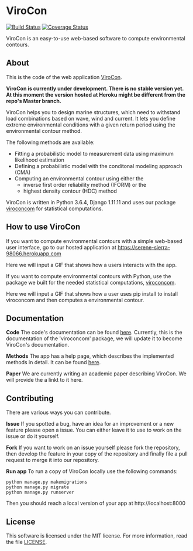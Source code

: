 # ViroCon

[![Build Status](https://travis-ci.org/ahaselsteiner/virocon.svg?branch=master)](https://travis-ci.org/ahaselsteiner/virocon)
[![Coverage Status](https://coveralls.io/repos/github/ahaselsteiner/virocon/badge.svg?branch=master&service=github)](https://coveralls.io/github/ahaselsteiner/virocon?branch=master)

ViroCon is an easy-to-use web-based software to compute environmental contours.

## About

This is the code of the web application
[ViroCon](https://serene-sierra-98066.herokuapp.com).

**ViroCon is currently under development. There is no stable version yet. At 
this moment the version hosted at Heroku might be different from the repo's 
Master branch.**

ViroCon helps you to design marine structures, which need to withstand load 
combinations based on wave, wind and current. It lets you define extreme 
environmental conditions with a given return period using the environmental 
contour method.

The following methods are available:
* Fitting a probabilistic model to measurement data using maximum likelihood
estimation
* Defining a probabilistic model with the conditonal modeling approach (CMA) 
* Computing an environmental contour using either the
  * inverse first order reliability method (IFORM) or the
  * highest density contour (HDC) method

ViroCon is written in Python 3.6.4, Django 1.11.11 and uses our package
[viroconcom](https://github.com/ahaselsteiner/viroconcom) for 
statistical computations.

## How to use ViroCon

If you want to compute environmental contours with a simple web-based user 
interface, go to our hosted application at
https://serene-sierra-98066.herokuapp.com

Here we will input a GIF that shows how a users interacts with the app.

If you want to compute environmental contours with Python, use the package we 
built for the needed statistical computations, 
[viroconcom](https://github.com/ahaselsteiner/viroconcom).

Here we will input a GIF that shows how a user uses pip install to install 
viroconcom and then computes a environmental contour.


## Documentation
**Code** The code's documentation can be found 
[here](https://ahaselsteiner.github.io/virocon/). Currently, this is the 
documentation of the 'viroconcom' package, we will update it to become ViroCon's
documentation.

**Methods** The app has a help page, which describes the implemented methods in 
detail. It can be found 
[here](https://serene-sierra-98066.herokuapp.com/info/help).

**Paper** We are currently writing an academic paper describing ViroCon. We will
provide the a linkt to it here. 

## Contributing
There are various ways you can contribute.

**Issue** If you spotted a bug, have an idea for an improvement or a new 
 feature please open a issue. You can either leave it to use to work on the 
 issue or do it yourself.

**Fork** If you want to work on an issue yourself please fork the repository, 
then develop the feature in your copy of the repository and finally 
file a pull request to merge it into our repository.

**Run app** To run a copy of ViroCon locally use the following 
commands:
```
python manage.py makemigrations
python manage.py migrate
python manage.py runserver
```
Then you should reach a local version of your app at http://localhost:8000

## License
This software is licensed under the MIT license. For more information, read the 
file [LICENSE](https://github.com/ahaselsteiner/virocon/blob/master/LICENSE).